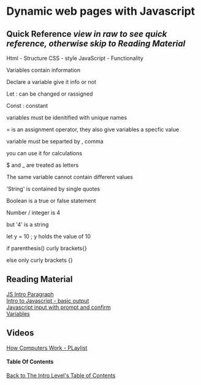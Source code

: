 # Dynamic web pages with Javascript

## Quick Reference *view in raw to see quick reference, otherwise skip to Reading Material*

Html - Structure
CSS - style
JavaScript - Functionality

Variables contain information

Declare a variable give it info or not

Let : can be changed or rassigned

Const : constant

variables must be idenitified with unique names

= is an assignment operator, they also give variables a specfic value

variable must be separted by , comma

you can use it for calculations

$ and _ are treated as letters

The same variable cannot contain different values

'String' is contained by single quotes

Boolean is a true or false statement

Number / integer is 4

but '4' is a string

let y = 10 ; y holds the value of 10

if parenthesis() curly brackets{}
                                       
else only curly brackets {}           
                                     
## Reading Material

[JS Intro Paragraph](https://developer.mozilla.org/en-US/docs/Web/JavaScript) <br>
[Intro to Javascript - basic output](https://code-maven.com/introduction-to-javascript) <br>
[Javascript input with prompt and confirm](https://code-maven.com/javascript-input-with-prompt-and-confirm) <br>
[Variables](https://www.w3schools.com/js/js_variables.asp) <br>

## Videos
[How Computers Work - PLaylist](https://www.youtube.com/playlist?list=PLzdnOPI1iJNcsRwJhvksEo1tJqjIqWbN-)


#### Table Of Contents
[Back to The Intro Level's Table of Contents](https://github.com/TraceDugar/reading-notes/blob/main/102/toc.md)
